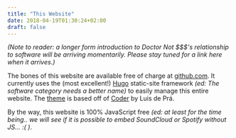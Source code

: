 ```yaml
---
title: "This Website"
date: 2018-04-19T01:30:24+02:00
draft: false
---
```


_(Note to reader: a longer form introduction to Doctor Not $$$'s relationship to software will be arriving momentarily. Please stay tuned for a link here when it arrives.)_

The bones of this website are available free of charge at [github.com](https://github.com/notbotlabs/website-botnotbot.com). It currently uses the (most excellent!) [Hugo](https://gohugo.io) static-site framework _(ed: The software category needs a better name)_ to easily manage this entire website. The [theme](https://github.com/notbotlabs/theme-hugo-crower) is based off of [Coder](https://github.com/luizdepra/hugo-coder) by Luis de Prá.

By the way, this website is 100% JavaScript free _(ed: at least for the time being.. we will see if it is possible to embed SoundCloud or Spotify without JS... :( )_.
